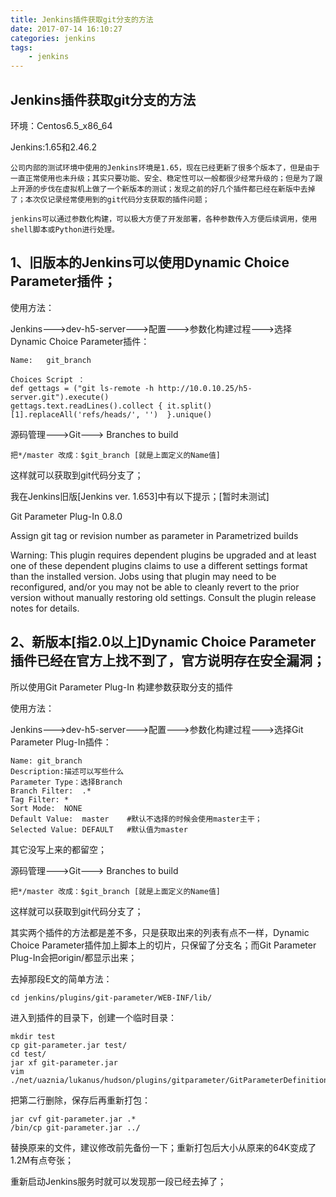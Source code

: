 ```yaml
---
title: Jenkins插件获取git分支的方法
date: 2017-07-14 16:10:27
categories:	jenkins
tags: 
	- jenkins
---
```


<!-- toc -->




## Jenkins插件获取git分支的方法

环境：Centos6.5_x86_64

Jenkins:1.65和2.46.2

 

    公司内部的测试环境中使用的Jenkins环境是1.65，现在已经更新了很多个版本了，但是由于一直正常使用也未升级；其实只要功能、安全、稳定性可以一般都很少经常升级的；但是为了跟上开源的步伐在虚拟机上做了一个新版本的测试；发现之前的好几个插件都已经在新版中去掉了；本次仅记录经常使用到的git代码分支获取的插件问题；

    jenkins可以通过参数化构建，可以极大方便了开发部署，各种参数传入方便后续调用，使用shell脚本或Python进行处理。

 

## 1、旧版本的Jenkins可以使用Dynamic Choice Parameter插件；

使用方法：

Jenkins--->dev-h5-server--->配置--->参数化构建过程--->选择Dynamic Choice Parameter插件：

    Name:   git_branch 
     
    Choices Script ： 
    def gettags = ("git ls-remote -h http://10.0.10.25/h5-server.git").execute() 
    gettags.text.readLines().collect { it.split()[1].replaceAll('refs/heads/', '')  }.unique() 

源码管理--->Git--->	Branches to build

    把*/master 改成：$git_branch [就是上面定义的Name值] 

这样就可以获取到git代码分支了；

 

我在Jenkins旧版[Jenkins ver. 1.653]中有以下提示；[暂时未测试]

Git Parameter Plug-In  0.8.0

Assign git tag or revision number as parameter in Parametrized builds

Warning: This plugin requires dependent plugins be upgraded and at least one of these dependent plugins claims to use a different settings format than the installed version. Jobs using that plugin may need to be reconfigured, and/or you may not be able to cleanly revert to the prior version without manually restoring old settings. Consult the plugin release notes for details.

 

## 2、新版本[指2.0以上]Dynamic Choice Parameter插件已经在官方上找不到了，官方说明存在安全漏洞；

所以使用Git Parameter Plug-In 构建参数获取分支的插件

使用方法：

Jenkins--->dev-h5-server--->配置--->参数化构建过程--->选择Git Parameter Plug-In插件：

    Name: git_branch 
    Description:描述可以写些什么 
    Parameter Type：选择Branch 
    Branch Filter:  .* 
    Tag Filter: * 
    Sort Mode:  NONE 
    Default Value:  master    #默认不选择的时候会使用master主干； 
    Selected Value: DEFAULT   #默认值为master 

其它没写上来的都留空；

源码管理--->Git--->	Branches to build

    把*/master 改成：$git_branch [就是上面定义的Name值] 

这样就可以获取到git代码分支了；

其实两个插件的方法都是差不多，只是获取出来的列表有点不一样，Dynamic Choice Parameter插件加上脚本上的切片，只保留了分支名；而Git Parameter Plug-In会把origin/都显示出来；

 

去掉那段E文的简单方法：

    cd jenkins/plugins/git-parameter/WEB-INF/lib/ 

进入到插件的目录下，创建一个临时目录：

    mkdir test 
    cp git-parameter.jar test/ 
    cd test/ 
    jar xf git-parameter.jar 
    vim ./net/uaznia/lukanus/hudson/plugins/gitparameter/GitParameterDefinition/index.properties 

把第二行删除，保存后再重新打包：

    jar cvf git-parameter.jar .* 
    /bin/cp git-parameter.jar ../     

替换原来的文件，建议修改前先备份一下；重新打包后大小从原来的64K变成了1.2M有点夸张；

重新启动Jenkins服务时就可以发现那一段已经去掉了；